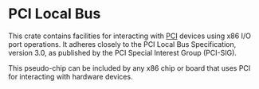PCI Local Bus
=============

This crate contains facilities for interacting with [PCI](https://wiki.osdev.org/PCI) devices using
x86 I/O port operations. It adheres closely to the PCI Local Bus Specification, version 3.0, as
published by the PCI Special Interest Group (PCI-SIG).

This pseudo-chip can be included by any x86 chip or board that uses PCI for interacting with
hardware devices.
